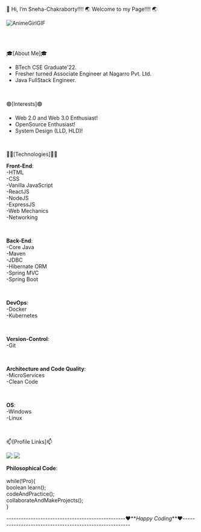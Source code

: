 👋 Hi, I’m Sneha-Chakraborty!!!! 🌏 Welcome to my Page!!!! 🌏

![AnimeGirlGIF](https://github.com/Sneha-Chakraborty/Sneha-Chakraborty/assets/127219393/b501df8d-4432-46b8-87df-6ddd5df23dd6)

<br><br>

🎓[About Me]🎓  
- BTech CSE Graduate'22.
- Fresher turned Associate Engineer at Nagarro Pvt. Ltd.
- Java FullStack Engineer.

<br>

🟢[Interests]🟢  
- Web 2.0 and Web 3.0 Enthusiast!  
- OpenSource Enthusiast!  
- System Design (LLD, HLD)!

<br>

👩‍💻[Technologies]👩‍💻  

  **Front-End**:  
  -HTML  
  -CSS  
  -Vanilla JavaScript  
  -ReactJS  
  -NodeJS  
  -ExpressJS  
  -Web Mechanics  
  -Networking  
  
  <br>
  
  **Back-End**:  
  -Core Java  
  -Maven  
  -JDBC  
  -Hibernate ORM  
  -Spring MVC  
  -Spring Boot  
  
  <br>
  
  **DevOps**:  
  -Docker  
  -Kubernetes  
  
  <br>
  
  **Version-Control**:  
  -Git
  
  <br>
  
  **Architecture and Code Quality**:  
  -MicroServices  
  -Clean Code
  
  <br>
  
 **OS**:  
 -Windows  
 -Linux  
 
 <br>
  
📫[Profile Links]📫<br>

<a href="https://www.linkedin.com/in/snc-07/"><img src="https://camo.githubusercontent.com/a80d00f23720d0bc9f55481cfcd77ab79e141606829cf16ec43f8cacc7741e46/68747470733a2f2f696d672e736869656c64732e696f2f62616467652f4c696e6b6564496e2d3030373742353f7374796c653d666f722d7468652d6261646765266c6f676f3d6c696e6b6564696e266c6f676f436f6c6f723d7768697465"></a>
<a href="mailto:sneha.chakraborty237l@gmail.com"><img src="https://camo.githubusercontent.com/571384769c09e0c66b45e39b5be70f68f552db3e2b2311bc2064f0d4a9f5983b/68747470733a2f2f696d672e736869656c64732e696f2f62616467652f476d61696c2d4431343833363f7374796c653d666f722d7468652d6261646765266c6f676f3d676d61696c266c6f676f436f6c6f723d7768697465"></a>


**__Philosophical Code__**:<br><br>
  while(!Pro){  
    boolean learn();  
    codeAndPractice();  
    collaborateAndMakeProjects();  
}

  
-------------------------------------------------❤️**_Happy Coding_**❤️--------------------------------------------------------
